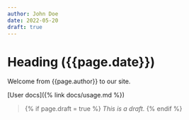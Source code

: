 ```yaml
---
author: John Doe
date: 2022-05-20
draft: true
---
```


# Heading ({{page.date}})

Welcome from {{page.author}} to our site.

[User docs]({% link docs/usage.md %})

> {% if page.draft = true %}
> _This is a draft._
> {% endif %}


